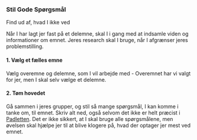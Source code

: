 

### Stil Gode Spørgsmål

Find ud af, hvad I ikke ved

Når I har lagt jer fast på et delemne, skal I i gang med at indsamle viden og informationer om emnet. Jeres research skal I bruge, når I afgrænser jeres problemstilling.

#### 1. Vælg et fælles emne
Vælg overemne og delemne, som I vil arbejde med - Overemnet har vi valgt for jer, men I skal selv vælge et delemne. 


#### 2. Tøm hovedet
Gå sammen i jeres grupper, og stil så mange spørgsmål, I kan komme i tanke om, til emnet. Skriv alt ned, også selvom det ikke er helt præcist i [Padletten](https://padlet.com/aleks_holland_johansen1/vlk0iv9kro2wz13b).
Det er ikke sikkert, at I skal bruge alle spørgsmålene, men øvelsen skal hjælpe jer til at blive klogere på, hvad der optager jer mest ved emnet. 
